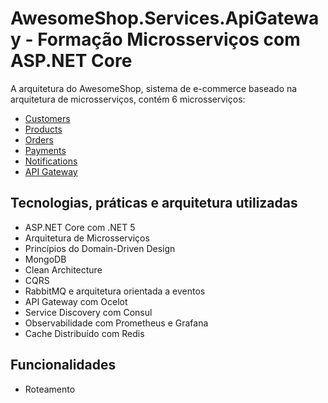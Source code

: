 # AwesomeShop.Services.ApiGateway - Formação Microsserviços com ASP.NET Core

A arquitetura do AwesomeShop, sistema de e-commerce baseado na arquitetura de microsserviços, contém 6 microsserviços:
- [Customers](https://github.com/fillipe-felix/AwesomeShop.Services.Customers)
- [Products](https://github.com/fillipe-felix/AwesomeShop.Services.Products) 
- [Orders](https://github.com/fillipe-felix/AwesomeShop.Services.Orders)
- [Payments](https://github.com/fillipe-felix/AwesomeShop.Services.Payments)
- [Notifications](https://github.com/fillipe-felix/AwesomeShop.Services.Notifications)
- [API Gateway](https://github.com/fillipe-felix/AwesomeShop.Services.ApiGateway)

## Tecnologias, práticas e arquitetura utilizadas
- ASP.NET Core com .NET 5
- Arquitetura de Microsserviços
- Princípios do Domain-Driven Design
- MongoDB
- Clean Architecture
- CQRS
- RabbitMQ e arquitetura orientada a eventos
- API Gateway com Ocelot 
- Service Discovery com Consul
- Observabilidade com Prometheus e Grafana
- Cache Distribuído com Redis

## Funcionalidades
- Roteamento
